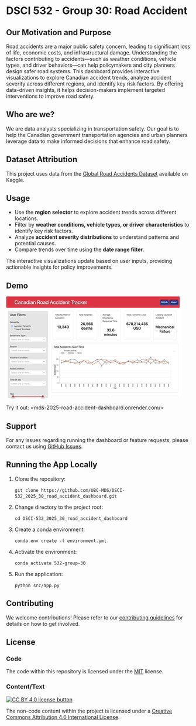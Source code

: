 # DSCI 532 - Group 30: Road Accident

## Our Motivation and Purpose  

Road accidents are a major public safety concern, leading to significant loss of life, economic costs, and infrastructural damage. Understanding the factors contributing to accidents—such as weather conditions, vehicle types, and driver behaviors—can help policymakers and city planners design safer road systems. This dashboard provides interactive visualizations to explore Canadian accident trends, analyze accident severity across different regions, and identify key risk factors. By offering data-driven insights, it helps decision-makers implement targeted interventions to improve road safety.  

## Who are we?  

We are data analysts specializing in transportation safety. Our goal is to help the Canadian government transportation agencies and urban planners leverage data to make informed decisions that enhance road safety.  

## Dataset Attribution

This project uses data from the [Global Road Accidents Dataset](https://www.kaggle.com/datasets/ankushpanday1/global-road-accidents-dataset) available on Kaggle.  

## Usage  

- Use the **region selector** to explore accident trends across different locations.  
- Filter by **weather conditions, vehicle types, or driver characteristics** to identify key risk factors.  
- Analyze **accident severity distributions** to understand patterns and potential causes.  
- Compare trends over time using the **date range filter**.  

The interactive visualizations update based on user inputs, providing actionable insights for policy improvements.  

## Demo

![gif](https://raw.githubusercontent.com/UBC-MDS/DSCI-532_2025_30_road-accident-dashboard/refs/heads/main/img/demo.gif)

Try it out: <mds-2025-road-accident-dashboard.onrender.com/>

## Support

For any issues regarding running the dashboard or feature requests, please contact us using [GitHub Issues](https://github.com/UBC-MDS/DSCI-532_2025_30_road_accident_dashboard/issues).  

## Running the App Locally

1. Clone the repository:  

   ```shell
   git clone https://github.com/UBC-MDS/DSCI-532_2025_30_road_accident_dashboard.git
   ```  

2. Change directory to the project root:  

   ```shell
   cd DSCI-532_2025_30_road_accident_dashboard
   ```  

3. Create a conda environment:  

   ```shell
   conda env create -f environment.yml
   ```  

4. Activate the environment:  

   ```shell
   conda activate 532-group-30
   ```  

5. Run the application:

   ```shell
   python src/app.py
   ```  

## Contributing

We welcome contributions! Please refer to our [contributing guidelines](CONTRIBUTING.md) for details on how to get involved.  

## License

### Code

The code within this repository is licensed under the [MIT][mit] license.

[mit]: http://www.opensource.org/licenses/MIT "The MIT License | Open Source Initiative"

### Content/Text

[![CC BY 4.0 license button][cc-by-png]][cc-by]

The non-code content within the project is licensed under a [Creative Commons Attribution 4.0 International License][cc-by].

[cc-by-png]: https://licensebuttons.net/l/by/4.0/88x31.png#floatleft "CC BY 4.0 license button"
[cc-by]: https://creativecommons.org/licenses/by/4.0/ "Creative Commons Attribution 4.0 International License"
